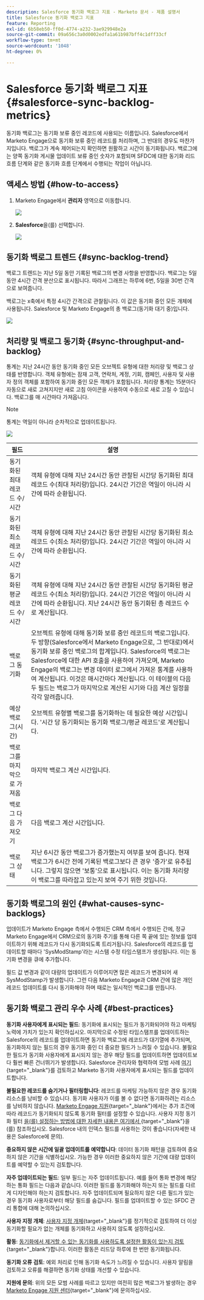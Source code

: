 ```yaml
---
description: Salesforce 동기화 백로그 지표 - Marketo 문서 - 제품 설명서
title: Salesforce 동기화 백로그 지표
feature: Reporting
exl-id: 6b58eb50-ff0d-4774-a232-3ae929948e2a
source-git-commit: 09a656c3a0d0002edfa1a61b987bff4c1dff33cf
workflow-type: tm+mt
source-wordcount: '1048'
ht-degree: 0%

---
```


# Salesforce 동기화 백로그 지표  {#salesforce-sync-backlog-metrics}

동기화 백로그는 동기화 보류 중인 레코드에 사용되는 이름입니다. Salesforce에서 Marketo Engage으로 동기화 보류 중인 레코드를 처리하며, 그 반대의 경우도 마찬가지입니다. 백로그가 계속 제어되는지 확인하면 원활하고 시간이 동기화됩니다. 백로그에는 양쪽 동기화 게시물 업데이트 보류 중인 숫자가 포함되며 SFDC에 대한 동기화 리드 흐름 단계와 같은 동기화 흐름 단계에서 수행되는 작업이 아닙니다.

## 액세스 방법 {#how-to-access}

1. Marketo Engage에서 **관리자** 영역으로 이동합니다.

   ![](assets/salesforce-sync-backlog-metrics-1.png)

1. **Salesforce**&#x200B;을(를) 선택합니다.

   ![](assets/salesforce-sync-backlog-metrics-2.png)

## 동기화 백로그 트렌드 {#sync-backlog-trend}

백로그 트렌드는 지난 5일 동안 기록된 백로그의 변경 사항을 반영합니다. 백로그는 5일 동안 4시간 간격 분산으로 표시됩니다. 따라서 그래프는 하루에 6번, 5일을 30번 간격으로 보여줍니다.

백로그는 x축에서 특정 4시간 간격으로 관찰됩니다. 이 값은 동기화 중인 모든 개체에 사용됩니다. Salesforce 및 Marketo Engage의 총 백로그(동기화 대기 중)입니다.

![](assets/salesforce-sync-backlog-metrics-3.png)

## 처리량 및 백로그 동기화 {#sync-throughput-and-backlog}

통계는 지난 24시간 동안 동기화 중인 모든 오브젝트 유형에 대한 처리량 및 백로그 상태를 반영합니다. 객체 유형에는 잠재 고객, 연락처, 계정, 기회, 캠페인, 사용자 및 사용자 정의 객체를 포함하여 동기화 중인 모든 객체가 포함됩니다. 처리량 통계는 15분마다 자동으로 새로 고쳐지지만 새로 고침 아이콘을 사용하여 수동으로 새로 고칠 수 있습니다. 백로그를 매 시간마다 가져옵니다.

>[!NOTE]
>
>통계는 역일이 아니라 순차적으로 업데이트됩니다.

![](assets/salesforce-sync-backlog-metrics-4.png)

<table><thead>
  <tr>
    <th>필드</th>
    <th>설명</th>
  </tr></thead>
<tbody>
  <tr>
    <td>동기화된 최대 레코드 수/시간</td>
    <td>객체 유형에 대해 지난 24시간 동안 관찰된 시간당 동기화된 최대 레코드 수(최대 처리량)입니다. 24시간 기간은 역일이 아니라 시간에 따라 순환됩니다.</td>
  </tr>
  <tr>
    <td>동기화된 최소 레코드 수/시간</td>
    <td>객체 유형에 대해 지난 24시간 동안 관찰된 시간당 동기화된 최소 레코드 수(최소 처리량)입니다. 24시간 기간은 역일이 아니라 시간에 따라 순환됩니다.</td>
  </tr>
  <tr>
    <td>동기화된 평균 레코드 수/시간</td>
    <td>객체 유형에 대해 지난 24시간 동안 관찰된 시간당 동기화된 평균 레코드 수(최소 처리량)입니다. 24시간 기간은 역일이 아니라 시간에 따라 순환됩니다. 지난 24시간 동안 동기화된 총 레코드 수로 계산됩니다.</td>
  </tr>
  <tr>
    <td>백로그 동기화</td>
    <td>오브젝트 유형에 대해 동기화 보류 중인 레코드의 백로그입니다. 두 방향(Salesforce에서 Marketo Engage으로, 그 반대로)에서 동기화 보류 중인 백로그의 합계입니다. Salesforce의 백로그는 Salesforce에 대한 API 호출을 사용하여 가져오며, Marketo Engage의 백로그는 변경 데이터 로그에서 가져온 통계를 사용하여 계산됩니다. 이것은 매시간마다 계산됩니다. 이 테이블의 다음 두 필드는 백로그가 마지막으로 계산된 시기와 다음 계산 일정을 각각 알려줍니다.</td>
  </tr>
  <tr>
    <td>예상 백로그(시간)</td>
    <td>오브젝트 유형별 백로그를 동기화하는 데 필요한 예상 시간입니다. '시간 당 동기화되는 동기화 백로그/평균 레코드'로 계산됩니다.</td>
  </tr>
  <tr>
    <td>백로그를 마지막으로 가져옴</td>
    <td>마지막 백로그 계산 시간입니다.</td>
  </tr>
  <tr>
    <td>백로그 다음 가져오기</td>
    <td>다음 백로그 계산 시간입니다.</td>
  </tr>
  <tr>
    <td>백로그 상태</td>
    <td>지난 6시간 동안 백로그가 증가했는지 여부를 보여 줍니다. 현재 백로그가 6시간 전에 기록된 백로그보다 큰 경우 '증가'로 유추됩니다. 그렇지 않으면 '보통'으로 표시됩니다. 이는 동기화 처리량이 백로그를 따라잡고 있는지 보여 주기 위한 것입니다.</td>
  </tr>
</tbody></table>

## 동기화 백로그의 원인 {#what-causes-sync-backlogs}

업데이트가 Marketo Engage 측에서 수행되든 CRM 측에서 수행되든 간에, 정규 Marketo Engage에서 CRM으로의 동기화 주기를 통해 다른 쪽 끝에 있는 정보를 업데이트하기 위해 레코드가 다시 동기화되도록 트리거됩니다. Salesforce의 레코드를 업데이트할 때마다 &#39;SysModStamp&#39;라는 시스템 수정 타임스탬프가 생성됩니다. 이는 동기화 변경을 큐에 추가합니다.

필드 값 변경과 같이 대량의 업데이트가 이루어지면 많은 레코드가 변경되어 새 SysModStamp가 발생합니다. 그런 다음 Marketo Engage과 CRM 간에 많은 개인 레코드 업데이트를 다시 동기화해야 하며 때로는 일시적인 백로그를 만듭니다.

## 동기화 백로그 관리 우수 사례 {#best-practices}

**동기화 사용자에게 표시되는 필드**: 동기화에 표시되는 필드가 동기화되어야 하고 마케팅 노력에 가치가 있는지 확인하십시오. 마지막으로 수정된 타임스탬프를 업데이트하는 Salesforce의 레코드를 업데이트하면 동기화 백로그에 레코드가 대기열에 추가되며, 동기화하지 않는 필드의 경우 동기화 중인 더 중요한 필드가 느려질 수 있습니다. 불필요한 필드가 동기화 사용자에게 표시되지 않는 경우 해당 필드를 업데이트하면 업데이트보다 훨씬 빠른 건너뛰기가 발생합니다. Salesforce 관리자와 협력하여 모범 사례 [여기](https://nation.marketo.com/t5/marketo-whisperer-blogs/best-practices-for-determining-which-fields-to-sync-with-marketo/ba-p/247449){target="_blank"}를 검토하고 Marketo 동기화 사용자에게 표시되는 필드를 업데이트합니다.

**불필요한 레코드를 숨기거나 필터링합니다**: 레코드를 마케팅 가능하지 않은 경우 동기화 리소스를 낭비할 수 있습니다. 동기화 사용자가 이를 볼 수 없다면 동기화하려는 리소스를 낭비하지 않습니다. [Marketo Engage 지원](https://nation.marketo.com/t5/support/ct-p/Support#_blank){target="_blank"}에서는 추가 조건에 따라 레코드가 동기화되지 않도록 동기화 필터를 설정할 수 있습니다. 사용자 지정 동기화 필터 [을(를) 설정하는 방법에 대한 자세한 내용은 여기에서 ](https://nation.marketo.com/t5/product-blogs/instructions-for-creating-a-custom-sync-rule/ba-p/242758){target="_blank"}을(를) 참조하십시오. Salesforce 내의 인덱스 필드를 사용하는 것이 좋습니다(자세한 내용은 Salesforce에 문의).

**중요하지 않은 시간에 일괄 업데이트를 예약합니다**: 데이터 동기화 패턴을 검토하여 중요하지 않은 기간을 식별하십시오. 가능한 경우 이러한 중요하지 않은 기간에 대량 업데이트를 예약할 수 있는지 검토합니다.

**자주 업데이트되는 필드**: 일부 필드는 자주 업데이트됩니다. 예를 들어 통화 변경에 해당하는 통화 필드는 다음과 같습니다. 이러한 필드를 동기화해야 하는지 또는 필드를 다르게 디자인해야 하는지 검토합니다. 자주 업데이트되며 필요하지 않은 다른 필드가 있는 경우 동기화 사용자로부터 해당 필드를 숨깁니다. 필드를 업데이트할 수 있는 SFDC 관리 통합에 대해 논의하십시오.

**사용자 지정 개체**: [사용자 지정 개체](https://experienceleague.adobe.com/ko/docs/marketo/using/product-docs/crm-sync/salesforce-sync/sfdc-sync-details/sfdc-sync-custom-object-sync){target="_blank"}를 정기적으로 검토하여 더 이상 동기화할 필요가 없는 개체를 동기화하고 사용하지 않도록 설정하십시오.

**활동**: [동기화에서 제거할 수 있는 동기화를 사용하도록 설정한 활동이 있는지 검토](https://experienceleague.adobe.com/ko/docs/marketo/using/product-docs/crm-sync/salesforce-sync/setup/optional-steps/customize-activities-sync){target="_blank"}합니다.  이러한 활동은 리드당 하루에 한 번만 동기화됩니다.

**동기화 오류 검토**: 예외 처리로 인해 동기화 속도가 느려질 수 있습니다. 사용자 알림을 검토하고 오류를 해결하면 동기화 상태를 개선할 수 있습니다.

**지원에 문의**: 위의 모든 모범 사례를 따르고 있지만 여전히 많은 백로그가 발생하는 경우 [Marketo Engage 지원 센터](https://nation.marketo.com/t5/support/ct-p/Support#_blank){target="_blank"}에 문의하십시오.
